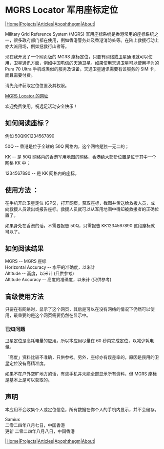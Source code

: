 # MGRS Locator 军用座标定位

|[Home](/README.md)|[Projects](/projects.md)|[Articles](/articles.md)|[Apophthegm](/apophthegm.md)|[About](/about.md)|

Military Grid Reference System (MGRS) 军用座标系统是香港常用的座标系统之一，很多政府部门都在使用，例如香港警务处及香港消防处等。在陆上救援行动上亦大派用场，例如拯救行山者等。

现在我开发了一个网页版的 MGRS 座标定位，只要有网络或卫星通讯就可以使用，卫星通讯方面，例如中国电信的天通卫星。如果使用天通卫星可以使用华为的 Pura 70 Ultra 手机或类似的服务及设备。天通卫星通讯需要有该服务的 SIM 卡，而且需要付费。

请先允许获取定位位置及其权限。

[MGRS Locator 的网址](https://cybersecurity-ninjas.com/mgrs.html)  

欢迎免费使用。祝远足活动安全快乐！

## 如何阅读座标？

例如 50QKK1234567890

50Q -- 香港是位于全球的 50Q 网格内，这个网格是独一无二的；

KK -- 是 50Q 网格内的香港军用地图的网格，香港绝大部份位置是位于其中一个网格 KK 中；

1234567890 -- 是 KK 网格内的座标。

## 使用方法 ：

在手机开启卫星定位 (GPS)，打开网页，获取座标，截图并传送给救援人员，或向救援人员读出或报告座标。救援人员就可以从军用地图中得知被救援者的正确位置了。

如果身处在香港的话，不需要报告 50Q，只需报告 KK1234567890 这段座标就可以了。

## 如何阅读结果

MGRS -- MGRS 座标  
Horizontal Accuracy -- 水平的准确度，以米计  
Altitude -- 高度，以米计  (只供参考)  
Altitude Accuracy -- 高度的准确度，以米计   (只供参考)     

## 高级使用方法

只要在有网络时，显示了这个网页，其后是可以在没有网络的情况下仍然可以使用，最重要的是这个网页需要仍然在显示中。

### 已知问题

卫星定位是高耗电量的应用。所以本应用尽量在 60 秒内完成定位，以减少耗电量。

「高度」资料比较不准确，只供参考。另外，座标亦有误差率的，原因是民用的卫星定位没有高精准度。

如果不在户外空旷地方的话，有些手机并未能全部显示所有资料，但 MGRS 座标是基本上是可以获取的。

## 声明

本应用不会收集个人或定位信息，所有数据在你个人的手机内显示，并不会储存。

Samiux    
二零二四年八月七日，中国香港  
更新 二零二四年八月八日，中国香港    

|[Home](/README.md)|[Projects](/projects.md)|[Articles](/articles.md)|[Apophthegm](/apophthegm.md)|[About](/about.md)|
